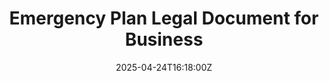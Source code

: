 ---
title: Emergency Plan Legal Document for Business
linkTitle: Emergency Plan Legal Document for Business
date: '2025-04-24T16:18:00Z'
weight: 1
description: No content
draft: false
ref: emergency-plan-legal-document-for-business
---